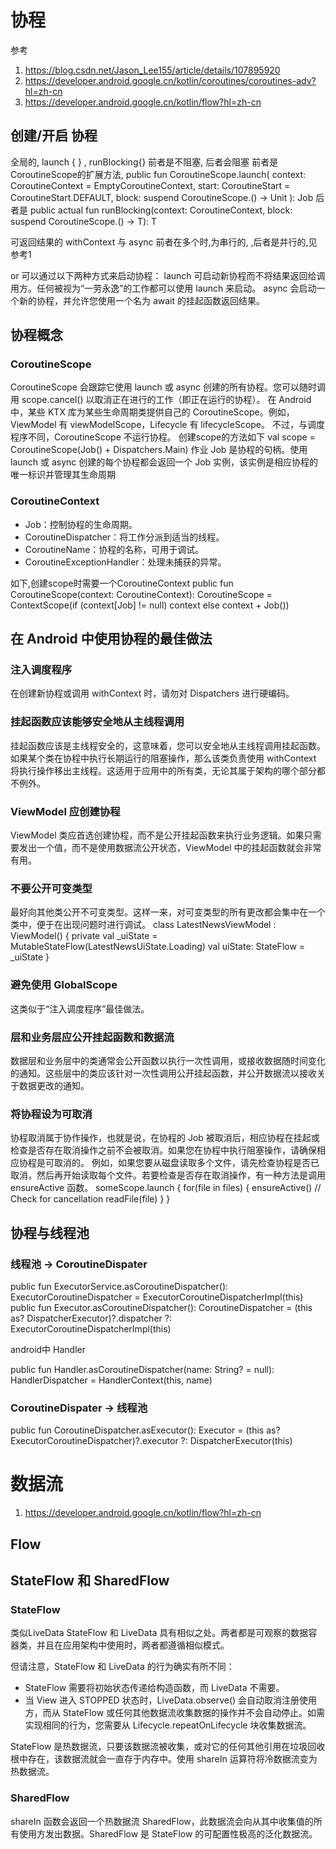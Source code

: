 # 协程
参考
1. https://blog.csdn.net/Jason_Lee155/article/details/107895920
2. https://developer.android.google.cn/kotlin/coroutines/coroutines-adv?hl=zh-cn
3. https://developer.android.google.cn/kotlin/flow?hl=zh-cn
## 创建/开启 协程

全局的, launch { } , runBlocking{} 前者是不阻塞, 后者会阻塞
 前者是CoroutineScope的扩展方法, 
 public fun CoroutineScope.launch(
    context: CoroutineContext = EmptyCoroutineContext,
    start: CoroutineStart = CoroutineStart.DEFAULT,
    block: suspend CoroutineScope.() -> Unit
): Job 
 后者是 public actual fun <T> runBlocking(context: CoroutineContext, block: suspend CoroutineScope.() -> T): T 

可返回结果的 withContext 与 async
  前者在多个时,为串行的, ,后者是并行的,见 参考1

or
可以通过以下两种方式来启动协程：
launch 可启动新协程而不将结果返回给调用方。任何被视为“一劳永逸”的工作都可以使用 launch 来启动。
async 会启动一个新的协程，并允许您使用一个名为 await 的挂起函数返回结果。

## 协程概念
### CoroutineScope
CoroutineScope 会跟踪它使用 launch 或 async 创建的所有协程。您可以随时调用 scope.cancel() 以取消正在进行的工作（即正在运行的协程）。
在 Android 中，某些 KTX 库为某些生命周期类提供自己的 CoroutineScope。例如，ViewModel 有 viewModelScope，Lifecycle 有 lifecycleScope。
不过，与调度程序不同，CoroutineScope 不运行协程。
创建scope的方法如下 
  val scope = CoroutineScope(Job() + Dispatchers.Main) 
作业
Job 是协程的句柄。使用 launch 或 async 创建的每个协程都会返回一个 Job 实例，该实例是相应协程的唯一标识并管理其生命周期
### CoroutineContext
- Job：控制协程的生命周期。
- CoroutineDispatcher：将工作分派到适当的线程。
- CoroutineName：协程的名称，可用于调试。
- CoroutineExceptionHandler：处理未捕获的异常。

如下,创建scope时需要一个CoroutineContext 
public fun CoroutineScope(context: CoroutineContext): CoroutineScope =
    ContextScope(if (context[Job] != null) context else context + Job())


## 在 Android 中使用协程的最佳做法

### 注入调度程序
在创建新协程或调用 withContext 时，请勿对 Dispatchers 进行硬编码。

### 挂起函数应该能够安全地从主线程调用
挂起函数应该是主线程安全的，这意味着，您可以安全地从主线程调用挂起函数。如果某个类在协程中执行长期运行的阻塞操作，那么该类负责使用 withContext 将执行操作移出主线程。这适用于应用中的所有类，无论其属于架构的哪个部分都不例外。
### ViewModel 应创建协程
ViewModel 类应首选创建协程，而不是公开挂起函数来执行业务逻辑。如果只需要发出一个值，而不是使用数据流公开状态，ViewModel 中的挂起函数就会非常有用。
### 不要公开可变类型
最好向其他类公开不可变类型。这样一来，对可变类型的所有更改都会集中在一个类中，便于在出现问题时进行调试。
class LatestNewsViewModel : ViewModel() {
    private val _uiState = MutableStateFlow(LatestNewsUiState.Loading)
    val uiState: StateFlow<LatestNewsUiState> = _uiState
}
### 避免使用 GlobalScope
这类似于“注入调度程序”最佳做法。

### 层和业务层应公开挂起函数和数据流
数据层和业务层中的类通常会公开函数以执行一次性调用，或接收数据随时间变化的通知。这些层中的类应该针对一次性调用公开挂起函数，并公开数据流以接收关于数据更改的通知。
### 将协程设为可取消
协程取消属于协作操作，也就是说，在协程的 Job 被取消后，相应协程在挂起或检查是否存在取消操作之前不会被取消。如果您在协程中执行阻塞操作，请确保相应协程是可取消的。
例如，如果您要从磁盘读取多个文件，请先检查协程是否已取消，然后再开始读取每个文件。若要检查是否存在取消操作，有一种方法是调用 ensureActive 函数。
someScope.launch {
    for(file in files) {
        ensureActive() // Check for cancellation
        readFile(file)
    }
}

## 协程与线程池
### 线程池 -> CoroutineDispater

public fun ExecutorService.asCoroutineDispatcher(): ExecutorCoroutineDispatcher = ExecutorCoroutineDispatcherImpl(this)
public fun Executor.asCoroutineDispatcher(): CoroutineDispatcher =
    (this as? DispatcherExecutor)?.dispatcher ?: ExecutorCoroutineDispatcherImpl(this)

android中 Handler

public fun Handler.asCoroutineDispatcher(name: String? = null): HandlerDispatcher =
    HandlerContext(this, name)

### CoroutineDispater -> 线程池

public fun CoroutineDispatcher.asExecutor(): Executor =
    (this as? ExecutorCoroutineDispatcher)?.executor ?: DispatcherExecutor(this)

# 数据流
1. https://developer.android.google.cn/kotlin/flow?hl=zh-cn
## Flow

## StateFlow 和 SharedFlow
### StateFlow
类似LiveData 
StateFlow 和 LiveData 具有相似之处。两者都是可观察的数据容器类，并且在应用架构中使用时，两者都遵循相似模式。

但请注意，StateFlow 和 LiveData 的行为确实有所不同：
 - StateFlow 需要将初始状态传递给构造函数，而 LiveData 不需要。
 - 当 View 进入 STOPPED 状态时，LiveData.observe() 会自动取消注册使用方，而从 StateFlow 或任何其他数据流收集数据的操作并不会自动停止。如需实现相同的行为，您需要从 Lifecycle.repeatOnLifecycle 块收集数据流。

 StateFlow 是热数据流，只要该数据流被收集，或对它的任何其他引用在垃圾回收根中存在，该数据流就会一直存于内存中。使用 shareIn 运算符将冷数据流变为热数据流。
### SharedFlow
shareIn 函数会返回一个热数据流 SharedFlow，此数据流会向从其中收集值的所有使用方发出数据。SharedFlow 是 StateFlow 的可配置性极高的泛化数据流。
